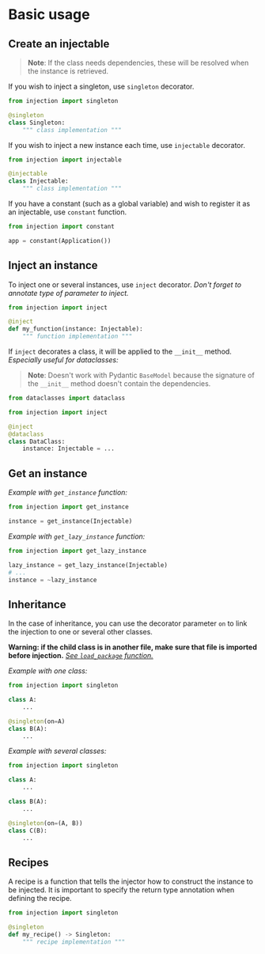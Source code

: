 # Basic usage

## Create an injectable

> **Note**: If the class needs dependencies, these will be resolved when the instance is retrieved.

If you wish to inject a singleton, use `singleton` decorator.

```python
from injection import singleton

@singleton
class Singleton:
    """ class implementation """
```

If you wish to inject a new instance each time, use `injectable` decorator.

```python
from injection import injectable

@injectable
class Injectable:
    """ class implementation """
```

If you have a constant (such as a global variable) and wish to register it as an injectable, use `constant` function.

```python
from injection import constant

app = constant(Application())
```

## Inject an instance

To inject one or several instances, use `inject` decorator.
_Don't forget to annotate type of parameter to inject._

```python
from injection import inject

@inject
def my_function(instance: Injectable):
    """ function implementation """
```

If `inject` decorates a class, it will be applied to the `__init__` method.
_Especially useful for dataclasses:_

> **Note**: Doesn't work with Pydantic `BaseModel` because the signature of the `__init__` method doesn't contain the
> dependencies.

```python
from dataclasses import dataclass

from injection import inject

@inject
@dataclass
class DataClass:
    instance: Injectable = ...
```

## Get an instance

_Example with `get_instance` function:_

```python
from injection import get_instance

instance = get_instance(Injectable)
```

_Example with `get_lazy_instance` function:_

```python
from injection import get_lazy_instance

lazy_instance = get_lazy_instance(Injectable)
# ...
instance = ~lazy_instance
```

## Inheritance

In the case of inheritance, you can use the decorator parameter `on` to link the injection to one or several other
classes.

**Warning: if the child class is in another file, make sure that file is imported before injection.**
[_See `load_package` function._](utils.md#load_package)

_Example with one class:_

```python
from injection import singleton

class A:
    ...

@singleton(on=A)
class B(A):
    ...
```

_Example with several classes:_

```python
from injection import singleton

class A:
    ...

class B(A):
    ...

@singleton(on=(A, B))
class C(B):
    ...
```

## Recipes

A recipe is a function that tells the injector how to construct the instance to be injected. It is important to specify 
the return type annotation when defining the recipe.

```python
from injection import singleton

@singleton
def my_recipe() -> Singleton:
    """ recipe implementation """
```
